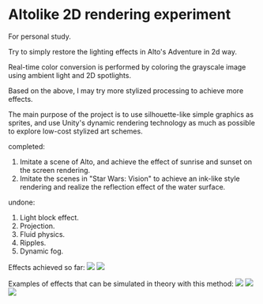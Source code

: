 # Altolike 2D rendering experiment

For personal study.

Try to simply restore the lighting effects in Alto's Adventure in 2d way.
 
Real-time color conversion is performed by coloring the grayscale image using ambient light and 2D spotlights.
 
Based on the above, I may try more stylized processing to achieve more effects.

The main purpose of the project is to use silhouette-like simple graphics as sprites, and use Unity's dynamic rendering technology as much as possible to explore low-cost stylized art schemes.
 
completed:

1. Imitate a scene of Alto, and achieve the effect of sunrise and sunset on the screen rendering.
2. Imitate the scenes in "Star Wars: Vision" to achieve an ink-like style rendering and realize the reflection effect of the water surface.

undone:

1. Light block effect.
2. Projection.
3. Fluid physics.
4. Ripples.
5. Dynamic fog.


Effects achieved so far:
![](https://github.com/onovich/Altolike/blob/main/Assets/Graphics/sample/IMB_gHJ8nm.GIF)
![](https://github.com/onovich/Altolike/blob/main/Assets/Graphics/sample/IMB_IXwO62.GIF)
 
Examples of effects that can be simulated in theory with this method:
![](https://github.com/onovich/Altolike/blob/main/Assets/Graphics/sample/IMG_0121.JPG)
![](https://github.com/onovich/Altolike/blob/main/Assets/Graphics/sample/IMG_0150.JPG)
![](https://github.com/onovich/Altolike/blob/main/Assets/Graphics/sample/IMG_0151.JPG)
